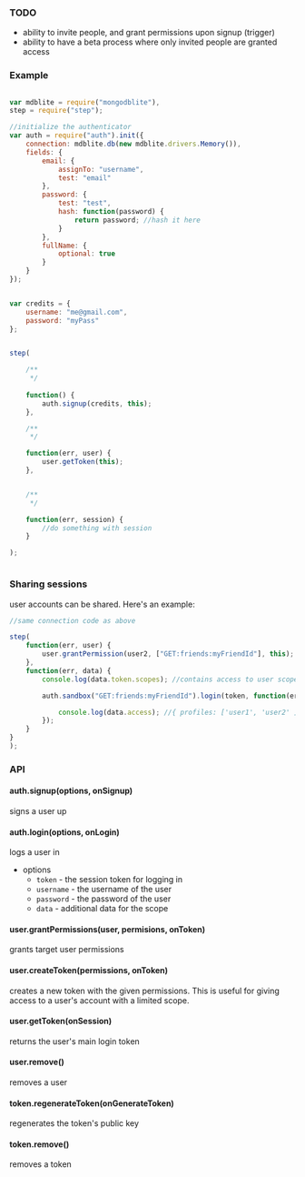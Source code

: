 ### TODO

- ability to invite people, and grant permissions upon signup (trigger)
- ability to have a beta process where only invited people are granted access 



### Example

```javascript

var mdblite = require("mongodblite"),
step = require("step");

//initialize the authenticator
var auth = require("auth").init({
	connection: mdblite.db(new mdblite.drivers.Memory()),
	fields: {
		email: {
			assignTo: "username",
			test: "email"
		},
		password: {
			test: "test",
			hash: function(password) {
				return password; //hash it here
			}
		},
		fullName: {
			optional: true
		}
	}
});


var credits = {
	username: "me@gmail.com",
	password: "myPass"
};


step(

	/**
	 */
	
	function() {
		auth.signup(credits, this);
	},

	/**
	 */

	function(err, user) {
		user.getToken(this);
	},


	/**
	 */

	function(err, session) {
		//do something with session
	}

);



```


### Sharing sessions

user accounts can be shared. Here's an example:

```javascript
//same connection code as above

step(
	function(err, user) {
		user.grantPermission(user2, ["GET:friends:myFriendId"], this);
	},
	function(err, data) {
		console.log(data.token.scopes); //contains access to user scope

		auth.sandbox("GET:friends:myFriendId").login(token, function(err, data) {

			console.log(data.access); //{ profiles: ['user1', 'user2' ], collections: { friends: 'myFriendId' }}
		});
	}
}
);
``` 



### API

#### auth.signup(options, onSignup)

signs a user up

#### auth.login(options, onLogin)

logs a user in

- options 
	- `token`    - the session token for logging in
	- `username` - the username of the user
	- `password` - the password of the user
	- `data`     - additional data for the scope

#### user.grantPermissions(user, permisions, onToken)

grants target user permissions

#### user.createToken(permissions, onToken)

creates a new token with the given permissions. This is useful for giving access to a user's account with a limited scope.

#### user.getToken(onSession)

returns the user's main login token

#### user.remove()

removes a user

#### token.regenerateToken(onGenerateToken)

regenerates the token's public key

#### token.remove()

removes a token
